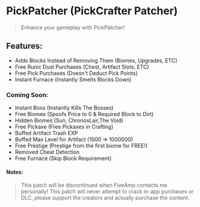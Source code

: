 # PickPatcher (PickCrafter Patcher)
> Enhance your gameplay with PickPatcher!

## Features:
* Adds Blocks Instead of Removing Them (Biomes, Upgrades, ETC)
* Free Runic Dust Purchases (Chest, Artifact Slots, ETC)
* Free Pick Purchases (Doesn't Deduct Pick Points)
* Instant Furnace (Instantly Smelts Blocks Down)



### Coming Soon:
* Instant Boss (Instantly Kills The Bosses)
* Free Biomes (Spoofs Price to 0 & Required Block to Dirt)
* Hidden Biomes (Sun, ChronosLair,The Void)
* Free Pickaxe (Free Pickaxes in Crafting)
* Buffed Artifact Trash EXP
* Buffed Max Level for Artifact (1000 => 1000000)
* Free Prestige (Prestige from the first biome for FREE!)
* Removed Cheat Detection
* Free Furnace (Skip Block Requirement)

#### Notes: 
> This patch will be discontinued when FiveAmp contacts me personally!
> This patch will never attempt to crack in-app purchases or DLC, please support the creators and actually purchase the content.
